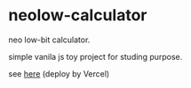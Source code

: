 # neolow-calculator

neo low-bit calculator.

simple vanila js toy project for studing purpose.

see  [here](https://neolow-calculator.vercel.app/) (deploy by Vercel)
